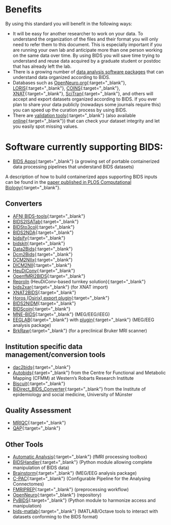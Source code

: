 ---
---

# Benefits

By using this standard you will benefit in the following ways:

- It will be easy for another researcher to work on your data. To understand the organization of the files and their format you will only need to refer them to this document. This is especially important if you are running your own lab and anticipate more than one person working on the same data over time. By using BIDS you will save time trying to understand and reuse data acquired by a graduate student or postdoc that has already left the lab.
- There is a growing number of [data analysis software packages](#software) that can understand data organized according to BIDS.
- Databases such as [OpenNeuro.org](http://openneuro.org){:target="_blank"}, [LORIS](http://www.loris.ca){:target="_blank"}, [COINS](https://portal.mrn.org){:target="_blank"}, [XNAT](https://central.xnat.org/){:target="_blank"}, [SciTran](https://scitran.github.io/){:target="_blank"}, and others will accept and export datasets organized according to BIDS. If you ever plan to share your data publicly (nowadays some journals require this) you can speed up the curation process by using BIDS.
- There are [validation tools](https://github.com/bids-standard/bids-validator){:target="_blank"} (also available [online](http://bids-standard.github.io/bids-validator/){:target="_blank"}) that can check your dataset integrity and let you easily spot missing values.

# Software currently supporting BIDS:

- [BIDS Apps](http://bids-apps.neuroimaging.io){:target="_blank"} (a growing set of portable containerized data processing pipelines that understand BIDS datasets)

A description of how to build containerized apps supporting BIDS inputs can be found in the [paper published in PLOS Computational Biology](http://doi.org/10.1371/journal.pcbi.1005209){:target="_blank"}.

## Converters

- [AFNI BIDS-tools](https://github.com/nih-fmrif/BIDS-tools){:target="_blank"}
- [BIDS2ISATab](https://github.com/bids-standard/BIDS2ISATab){:target="_blank"}
- [BIDSto3col](https://github.com/bids-standard/bidsutils/tree/master/BIDSto3col){:target="_blank"}
- [BIDS2NDA](https://github.com/bids-standard/BIDS2NDA){:target="_blank"}
- [bidsify](https://github.com/NILAB-UvA/bidsify){:target="_blank"}
- [bidskit](https://github.com/jmtyszka/bidskit){:target="_blank"}
- [Data2Bids](https://github.com/SIMEXP/Data2Bids){:target="_blank"}
- [Dcm2Bids](https://github.com/cbedetti/Dcm2Bids){:target="_blank"}
- [DCM2NIIx](https://github.com/neurolabusc/dcm2niix){:target="_blank"}
- [DICM2NII](https://www.mathworks.com/matlabcentral/fileexchange/42997-dicom-to-nifti-converter--nifti-tool-and-viewer){:target="_blank"}
- [HeuDiConv](https://github.com/nipy/heudiconv){:target="_blank"}
- [OpenfMRI2BIDS](https://github.com/bids-standard/openfmri2bids){:target="_blank"}
- [ReproIn](https://github.com/ReproNim/reproin) (HeuDiConv-based turnkey solution){:target="_blank"}
- [bids2xar](https://github.com/lwallace23/bids2xar){:target="_blank"} (for XNAT import)
- [XNAT2BIDS](https://github.com/kamillipi/2bids){:target="_blank"}
- [Horos (Osirix) export plugin](https://github.com/mslw/horos-bids-output){:target="_blank"}
- [BIDS2NIDM](https://github.com/incf-nidash/PyNIDM/blob/master/nidm/experiment/tools/NIDM2BIDSMRI.py){:target="_blank"}
- [BIDScoin](https://github.com/Donders-Institute/bidscoin){:target="_blank"}
- [MNE-BIDS](http://mne-tools.github.io/mne-bids/){:target="_blank"} (MEG/EEG/iEEG)
- [EEGLAB](https://sccn.ucsd.edu/eeglab/index.php){:target="_blank"} with [plugin](https://github.com/arnodelorme/bids-matlab-tools){:target="_blank"} (MEG/EEG analysis package)
- [BrkRaw](https://github.com/dvm-shlee/bruker){:target="_blank"} (for a preclinical Bruker MRI scanner)

## Institution specific data management/conversion tools

- [dac2bids](https://github.com/dangom/dac2bids){:target="_blank"}
- [Autobids](https://github.com/khanlab/autobids){:target="_blank"} from the Centre for Functional and Metabolic Mapping (CFMM) at Western’s Robarts Research Institute
- [Biscuit](https://github.com/Macquarie-MEG-Research/Biscuit){:target="_blank"}
- [BiDirect_BIDS_Converter](https://github.com/wulms/BiDirect_BIDS_Converter){:target="_blank"} from the Institute of epidemiology and social medicine, University of Münster

## Quality Assessment

- [MRIQC](http://mriqc.readthedocs.org/){:target="_blank"}
- [QAP](http://preprocessed-connectomes-project.org/quality-assessment-protocol/){:target="_blank"}

## Other Tools

- [Automatic Analysis](https://github.com/rhodricusack/automaticanalysis){:target="_blank"} (fMRI processing toolbox)
- [BIDSHandler](https://github.com/Macquarie-MEG-Research/BIDSHandler){:target="_blank"} (Python module allowing complete manipulation of BIDS data)
- [Brainstorm](http://neuroimage.usc.edu/brainstorm/){:target="_blank"} (MEG/EEG analysis package)
- [C-PAC](http://fcp-indi.github.io/){:target="_blank"} (Configurable Pipeline for the Analysing Connectomes)
- [FMRIPREP](https://github.com/poldracklab/preprocessing-workflow){:target="_blank"} (preprocessing workflow)
- [OpenNeuro](http://openneuro.org){:target="_blank"} (repository)
- [PyBIDS](https://github.com/bids-standard/pybids){:target="_blank"} (Python module to harmonize access and manipulation)
- [bids-matlab](https://github.com/bids-standard/bids-matlab){:target="_blank"} (MATLAB/Octave tools to interact with datasets conforming to the BIDS format)
